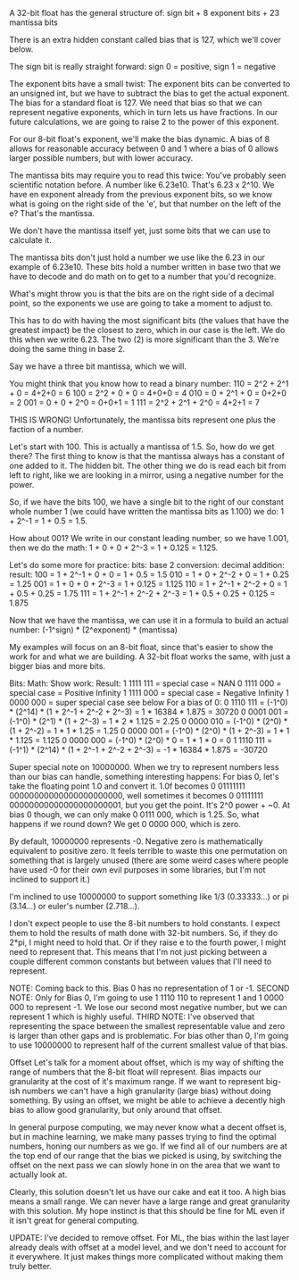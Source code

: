 
A 32-bit float has the general structure of: sign bit + 8 exponent bits + 23 mantissa bits

There is an extra hidden constant called bias that is 127, which we'll cover below.

The sign bit is really straight forward:
sign 0 = positive, sign 1 = negative

The exponent bits have a small twist:
The exponent bits can be converted to an unsigned int, but we have to subtract the bias to get the actual exponent.
The bias for a standard float is 127. We need that bias so that we can represent negative exponents, which
in turn lets us have fractions. In our future calculations, we are going to raise 2 to the power of this
exponent.

For our 8-bit float's exponent, we'll make the bias dynamic. A bias of 8 allows for reasonable accuracy between 0 and 1
where a bias of 0 allows larger possible numbers, but with lower accuracy.

The mantissa bits may require you to read this twice:
You've probably seen scientific notation before. A number like 6.23e10. That's 6.23 x 2^10.
We have en exponent already from the previous exponent bits, so we know what is going on
the right side of the 'e', but that number on the left of the e? That's the mantissa.

We don't have the mantissa itself yet, just some bits that we can use to calculate it.

The mantissa bits don't just hold a number we use like the 6.23 in our example of 6.23e10. These bits
hold a number written in base two that we have to decode and do math on to get to a number that you'd recognize.

What's might throw you is that the bits are on the right side of a decimal point, so the exponents we use
are going to take a moment to adjust to.

This has to do with having the most significant bits (the values that have the greatest impact) be the closest
to zero, which in our case is the left. We do this when we write 6.23. The two (2) is more significant than the 3.
We're doing the same thing in base 2.

Say we have a three bit mantissa, which we will.

You might think that you know how to read a binary number:
110 = 2^2 + 2^1 + 0   = 4+2+0 = 6
100 = 2^2 +   0 + 0   = 4+0+0 = 4
010 =   0 + 2^1 + 0   = 0+2+0 = 2
001 =   0 +   0 + 2^0 = 0+0+1 = 1
111 = 2^2 + 2^1 + 2^0 = 4+2+1 = 7

THIS IS WRONG! Unfortunately, the mantissa bits represent one plus the faction of a number.

Let's start with 100. This is actually a mantissa of 1.5. So, how do we get there?
The first thing to know is that the mantissa always has a constant of one added to it. The hidden bit.
The other thing we do is read each bit from left to right, like we are looking in a mirror, using
a negative number for the power.

So, if we have the bits 100, we have a single bit to the right of our constant whole number 1 (we could have
written the mantissa bits as 1.100) we do: 1 + 2^-1 = 1 + 0.5 = 1.5.

How about 001? We write in our constant leading number, so we have 1.001, then we do the math:
1 + 0 + 0 + 2^-3 = 1 + 0.125 = 1.125.

Let's do some more for practice:
bits: base 2 conversion:       decimal addition:        result:
100 = 1 + 2^-1 +    0 +    0 = 1 + 0.5                = 1.5
010 = 1 +    0 + 2^-2 +    0 = 1       + 0.25         = 1.25
001 = 1 +    0 +    0 + 2^-3 = 1              + 0.125 = 1.125
110 = 1 + 2^-1 + 2^-2 +    0 = 1 + 0.5 + 0.25         = 1.75
111 = 1 + 2^-1 + 2^-2 + 2^-3 = 1 + 0.5 + 0.25 + 0.125 = 1.875

Now that we have the mantissa, we can use it in a formula to build an actual number:
(-1^sign) * (2^exponent) * (mantissa)

My examples will focus on an 8-bit float, since that's easier to show the work for and
what we are building. A 32-bit float works the same, with just a bigger bias and more
bits.

Bits:        Math:                                         Show work:       Result:
1 1111 111 = special case                                                     =  NAN
0 1111 000 = special case                                                     =  Positive Infinity
1 1111 000 = special case                                                     =  Negative Infinity
1 0000 000 = super special case see below
For a bias of 0:
0 1110 111 = (-1^0) * (2^14) * (1 + 2^-1 + 2^-2 + 2^-3)  =  1 * 16384 * 1.875 =   30720
0 0001 001 = (-1^0) * (2^1)  * (1 + 2^-3)                =  1 * 2 * 1.125     =   2.25
0 0000 010 = (-1^0) * (2^0)  * (1 + 2^-2)                =  1 * 1 * 1.25      =   1.25
0 0000 001 = (-1^0) * (2^0)  * (1 + 2^-3)                =  1 * 1 * 1.125     =   1.125
0 0000 000 = (-1^0) * (2^0)  * 0                         =  1 * 1 * 0         =   0
1 1110 111 = (-1^1) * (2^14) * (1 + 2^-1 + 2^-2 + 2^-3)  = -1 * 16384 * 1.875 =  -30720

Super special note on 10000000.
When we try to represent numbers less than our bias can handle, something
interesting happens: For bias 0, let's take the floating point 1.0 and convert it. 1.0f
becomes 0 01111111 00000000000000000000000, well sometimes it becomes 0 01111111 00000000000000000000001, but
you get the point. It's 2^0 power + ~0. At bias 0 though, we can only make 0 0111 000, which is 1.25. So,
what happens if we round down? We get 0 0000 000, which is zero.

By default, 10000000 represents -0. Negative zero is mathematically equivalent to positive zero. It feels
terrible to waste this one permutation on something that is largely unused (there are some weird cases
where people have used -0 for their own evil purposes in some libraries, but I'm not inclined to support it.)

I'm inclined to use 10000000 to support something like 1/3 (0.33333...) or pi (3.14...) or euler's number (2.718...).

I don't expect people to use the 8-bit numbers to hold constants. I expect them to hold the results of math done
with 32-bit numbers. So, if they do 2*pi, I might need to hold that. Or if they raise e to the fourth power,
I might need to represent that. This means that I'm not just picking between a couple different common constants
but between values that I'll need to represent.

NOTE: Coming back to this. Bias 0 has no representation of 1 or -1.
SECOND NOTE: Only for Bias 0, I'm going to use 1 1110 110 to represent 1 and 1 0000 000 to represent -1.
We lose our second most negative number, but we can represent 1 which is highly useful.
THIRD NOTE: I've observed that representing the space between the smallest representable value and zero is
larger than other gaps and is problematic. For bias other than 0, I'm going to use 10000000 to represent half
of the current smallest value of that bias.


Offset
Let's talk for a moment about offset, which is my way of shifting the range of numbers that the 8-bit float will
represent. Bias impacts our granularity at the cost of it's maximum range. If we want to represent big-ish numbers
we can't have a high granularity (large bias) without doing something. By using an offset, we might be able
to achieve a decently high bias to allow good granularity, but only around that offset.

In general purpose computing, we may never know what a decent offset is, but in machine learning, we make many
passes trying to find the optimal numbers, honing our numbers as we go. If we find all of our numbers are at the
top end of our range that the bias we picked is using, by switching the offset on the next pass we can slowly
hone in on the area that we want to actually look at.

Clearly, this solution doesn't let us have our cake and eat it too. A high bias means a small range. We can
never have a large range and great granularity with this solution. My hope instinct is that this should be
fine for ML even if it isn't great for general computing.


UPDATE: I've decided to remove offset. For ML, the bias within the last layer already deals with offset
at a model level, and we don't need to account for it everywhere. It just makes things more complicated
without making them truly better.
